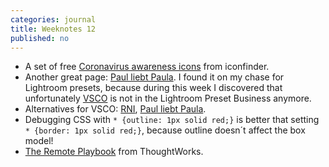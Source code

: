 ```yaml
---
categories: journal
title: Weeknotes 12
published: no
---
```

- A set of free [Coronavirus awareness icons](https://www.iconfinder.com/p/coronavirus-awareness-icons) from iconfinder.
- Another great page: [Paul liebt Paula](https://paulliebtpaula.de/ueber-uns/). I found it on my chase for Lightroom presets, because during this week I discovered that unfortunately [VSCO](https://vsco.co) is not in the Lightroom Preset Business anymore.
- Alternatives for VSCO: [RNI](https://reallyniceimages.com), [Paul liebt Paula](https://paulliebtpaula.de/presets/).
- Debugging CSS with <code>* {outline: 1px solid red;}</code> is better that setting <code>* {border: 1px solid red;}</code>, because outline doesn´t affect the box model!
- [The Remote Playbook](https://www.thoughtworks.com/remote-work-playbook) from ThoughtWorks.